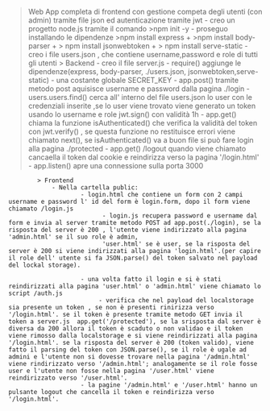 > Web  App completa di frontend con gestione competa degli utenti (con admin) tramite file json ed autenticazione tramite jwt
                - creo un progetto node.js tramite il comando >npm init -y
                - proseguo installando le dipendenze >npm install express  +  >npm install body-parser + > npm install jsonwebtoken + > npm install serve-static
                - creo i file users.json , che contiene  username,password e role di tutti gli utenti
            > Backend
                - creo il file server.js
                             - require() aggiunge le dipendenze(express, body-parser, ./users.json, jsonwebtoken,serve-static)
                             - una costante globale SECRET_KEY
                             - app.post() tramite metodo post aquisisce username  e password dalla pagina ./login 
                                     - users.users.find() cerca all' interno del file users.json lo user con le credenziali inserite ,se lo user viene trovato viene generato un token usando lo username e role jwt.sign() con validità 1h
                            - app.get() chiama la funzione isAuthenticated() che verifica la validità del token con  jwt.verify() , se questa funzione no  restituisce errori viene chiamato next(), se isAuthenticated() va a buon file si può fare login alla pagina ./protected
                            - app.get() /logout quando viene chiamato cancaella il token dal cookie e reindirizza verso la pagina '/login.html' 
                            - app.listen() apre una connessione sulla porta 3000


            > Frontend
                - Nella cartella public:
                        - login.html che contiene un form con 2 campi username e password l' id del form è login.form, dopo il form viene chiamato /login.js
                              - login.js recupera password e username dal form e invia al server tramite metodo POST ad app.post(./login), se la risposta del server è 200 , l'utente viene indirizzato alla pagina 'admin.html' se il suo role è admin,
                              'user.html' se è user, se la risposta del server è 200 si viene indirizzati alla pagina 'login.html'.(per capire il role dell' utente si fa JSON.parse() del token salvato nel payload del lockal storage).

                        - una volta fatto il login e si è stati reindirizzati alla pagina 'user.html' o 'admin.html' viene chiamato lo script /auth.js 
                             - verifica che nel payload del localstorage sia presente un token , se non è presenti rinirizza verso '/login.html'. se il token è presente tramite metodo GET invia il token a server.js  app.get('/protected'), se la srisposta dal server è diversa da 200 allora il token è scaduto o non validao e il token viene rimosso dalla localstorage e si viene reindirizzati alla pagina '/login.html'. se la risposta del server è 200 (token valido), viene fatto il parsing del token con JSON.parse(), se il role è ugale ad admini e l'utente non si dovesse trovare nella pagina '/admin.html' viene rindirizzato verso '/admin.html'; analogamente se il role fosse user e l'utente non fosse nella pagina '/user.html' viene reindirizzato verso '/user.html'.
                        - la pagine '/admin.html' e '/user.html' hanno un pulsante logout che cancella il token e reindirizza verso '/login.html'.   
                            